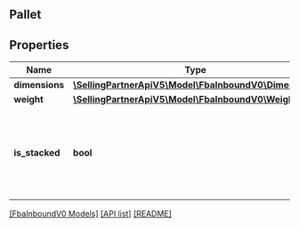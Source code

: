 ## Pallet

## Properties

Name | Type | Description | Notes
------------ | ------------- | ------------- | -------------
**dimensions** | [**\SellingPartnerApiV5\Model\FbaInboundV0\Dimensions**](Dimensions.md) |  |
**weight** | [**\SellingPartnerApiV5\Model\FbaInboundV0\Weight**](Weight.md) |  | [optional]
**is_stacked** | **bool** | Indicates whether pallets will be stacked when carrier arrives for pick-up. |

[[FbaInboundV0 Models]](../) [[API list]](../../Api) [[README]](../../../README.md)
